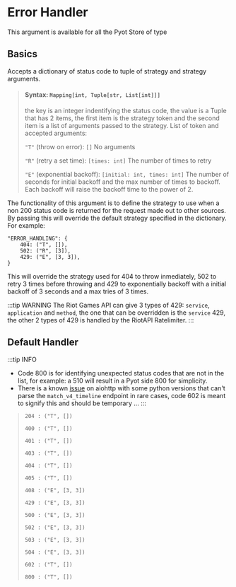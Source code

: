 # Error Handler

This argument is available for all the Pyot Store of type <Badge text="Pyot Source" vertical="middle" />

## Basics
Accepts a dictionary of status code to tuple of strategy and strategy arguments.

>#### Syntax: `Mapping[int, Tuple[str, List[int]]]`
> the key is an integer indentifying the status code, the value is a Tuple that has 2 items, the first item is the strategy token and the second item is a list of arguments passed to the strategy. List of token and accepted arguments:
>
> `"T"` (throw on error): `[]` No arguments
>
> `"R"` (retry a set time): `[times: int]` The number of times to retry
>
> `"E"` (exponential backoff): `[initial: int, times: int]` The number of seconds for initial backoff and the max number of times to backoff. Each backoff will raise the backoff time to the power of 2.

The functionality of this argument is to define the strategy to use when a non 200 status code is returned for the request made out to other sources. By passing this will override the default strategy specified in the dictionary. For example:

```python{2,3,4}
"ERROR_HANDLING": {
    404: ("T", []),
    502: ("R", [3]),
    429: ("E", [3, 3]),
}
```
This will override the strategy used for 404 to throw inmediately, 502 to retry 3 times before throwing and 429 to exponentially backoff with a initial backoff of 3 seconds and a max tries of 3 times.

:::tip WARNING
The Riot Games API can give 3 types of 429: `service`, `application` and `method`, the one that can be overridden is the `service` 429, the other 2 types of 429 is handled by the RiotAPI Ratelimiter.
:::

## Default Handler

:::tip INFO
- Code 800 is for identifying unexpected status codes that are not in the list, for example: a 510 will result in a Pyot side 800 for simplicity.
- There is a known [issue](https://github.com/aio-libs/aiohttp/issues/3904) on aiohttp with some python versions that can't parse the `match_v4_timeline` endpoint in rare cases, code 602 is meant to signify this and should be temporary ...
:::

>`204 : ("T", [])`
>
>`400 : ("T", [])`
>
>`401 : ("T", [])`
>
>`403 : ("T", [])`
>
>`404 : ("T", [])`
>
>`405 : ("T", [])`
>
>`408 : ("E", [3, 3])`
>
>`429 : ("E", [3, 3])`
>
>`500 : ("E", [3, 3])`
>
>`502 : ("E", [3, 3])`
>
>`503 : ("E", [3, 3])`
>
>`504 : ("E", [3, 3])`
>
>`602 : ("T", [])`
>
>`800 : ("T", [])`
